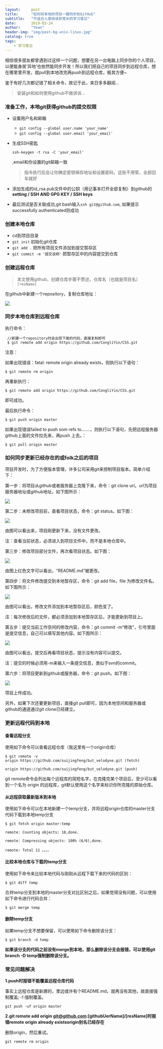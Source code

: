 ```yaml
---
layout:     post
title:      "如何将本地的项目一键同步到GitHub"
subtitle:   "不适合人类阅读非常水的学习笔记"
date:       2019-03-24 
author:     "Yean"
header-img: "img/post-bg-unix-linux.jpg"
catalog: true
tags:
    - 学习笔记
---
```

相信很多朋友都曾遇到过这样一个问题，想要在另一台电脑上同步你的个人项目，以便能身居‘异地’也依然能同步开发！所以我们把自己的项目同步到远程仓库，想在哪里里开发，就pull到本地改完再push到远程仓库，极其方便~

鉴于有好几次都记错了相关命令，故记于此，来日多多翻阅...

> 安装git和如何使用github不做讲诉...

### 准备工作，本地git获得github的提交权限

- 设置用户名和邮箱 

  - `git config --global user.name 'your_name'`
  - `git config --global user.email 'your_email'`

- 生成SSH密匙 

  ```
  ssh-keygen -t rsa -C 'your_email'
  ```

  ,email和你设置的git邮箱一致 

  > 指令执行后会让你确定密钥保存地址和设置密码，这些不用管，全部回车就好

- 添加生成的id_rsa.pub文件中的公钥（用记事本打开全部复制）到github的**setting / SSH AND GPG KEY / SSH keys** 

- 最后测试是否关联成功,git bash输入`ssh git@github.com`, 如果提示successfully authenticated则成功

### 创建本地仓库

- cd到项目目录
-  `git init` 初始化git仓库
-  `git add .` 把所有项目文件添加到提交暂存区
-  `git commit -m '提交说明'` 把暂存区中的内容提交到仓库

### 创建远程仓库

> 本文使用github，创建仓库步骤不赘述，仓库名（也就是项目名）`[resName]`

在github中新建一个repository，复制仓库地址：

![](http://upload-images.jianshu.io/upload_images/1083955-c872ce0f9ae2efe0?imageMogr2/auto-orient/strip%7CimageView2/2/w/1240)

### 同步本地仓库到远程仓库

执行命令：

```
 //新建一个repository时会出现下面的代码，直接复制即可
 $ git remote add origin https://github.com/CongliYin/CSS.git
```

注意：

如果出现错误：fatal: remote origin already exists，则执行以下语句：

```
$ git remote rm origin
```

再重新执行：

```
$ git remote add origin https://github.com/CongliYin/CSS.git
```

即可成功。

最后执行命令：

```
$ git push origin master
```

如果出现错误failed to push som refs to…….，则执行以下语句，先把远程服务器github上面的文件拉先来，再push 上去。：

```
$ git pull origin master
```
### 如何同步更新已经存在的或folk之后的项目
项目开发时，为了方便版本管理，许多公司采用git来控制项目版本。简单介绍下：

第一步：将项目从github或者服务器上克隆下来，命令：git clone url。url为项目服务器地址或github地址，如下图所示：

![](http://upload-images.jianshu.io/upload_images/1083955-ad088f2006d60c63?imageMogr2/auto-orient/strip%7CimageView2/2/w/1240)

第二步：未修改项目前，查看项目状态，命令：git status。如下图：

![](http://upload-images.jianshu.io/upload_images/1083955-2c655a043c69bbda?imageMogr2/auto-orient/strip%7CimageView2/2/w/1240)

由图可以看出来，项目刚更新下来，没有文件更改。

注：查看当前状态，必须进入到项目文件中，而不是本地仓库中。

第三步：修改项目部分文件，再次看项目状态。如下图：

![](http://upload-images.jianshu.io/upload_images/1083955-03b670cd42c14d1f?imageMogr2/auto-orient/strip%7CimageView2/2/w/1240)

由图上红色文字可以看出，“README.md”被更改。

第四步：将文件修改提交到本地暂存区，命令：git add file，file 为修改文件名。如下图所示：

![](http://upload-images.jianshu.io/upload_images/1083955-02b4fbd0df26f885?imageMogr2/auto-orient/strip%7CimageView2/2/w/1240)

由图可以看出，修改文件添加到本地暂存区后，颜色变了。

注：每次修改后的文件，都必须添加到本地暂存区后，才能更新到项目上。

第五步：提交当前工作空间的修改内容，命令：git commit -m“修改”，引号里面是提交信息，自己可以填写其他内容。如下图所示：

![](http://upload-images.jianshu.io/upload_images/1083955-4ca2d8d8f86b2b83?imageMogr2/auto-orient/strip%7CimageView2/2/w/1240)

由图可以看出，提交后再看项目状态，提示没有内容可以提交。

注：提交的时候必须用-m来输入一条提交信息，类似于svn的commit。

第六步：将项目更新到github或服务器，命令：git push。如下图：

![](http://upload-images.jianshu.io/upload_images/1083955-c81bc695b9b5058a?imageMogr2/auto-orient/strip%7CimageView2/2/w/1240)

项目上传成功。

另外，如果下次还要更新项目，直接git pull即可，因为本地空间和服务器或github的通道通过git clone已经建立。

### 更新远程代码到本地

#### 查看远程分支

使用如下命令可以查看远程仓库（我这里有一个origin仓库）

```
$ git remote -v
origin https://github.com/suijingfeng/but_velodyne.git (fetch)

origin https://github.com/suijingfeng/but_velodyne.git (push)

```

git remote命令会列出每个远程库的简短名字，在克隆完某个项目后，至少可以看到一个名为 origin 的远程库，git默认使用这个名字来标识你所克隆的原始仓库。

#### 从远程获取最新版本到本地

使用如下命令可以在本地新建一个temp分支，并将远程origin仓库的master分支代码下载到本地temp分支
```
$ git fetch origin master:temp

remote: Counting objects: 18,done.

remote: Compressing objects: 100% (6/6),done.

remote: Total 11 。。。。
```
#### 比较本地仓库与下载的temp分支

使用如下命令来比较本地代码与刚刚从远程下载下来的代码的区别：
```
$ git diff temp
```
合并temp分支到本地的master分支对比区别之后，如果觉得没有问题，可以使用如下命令进行代码合并：
```
$ git merge temp
```
#### 删除temp分支

如果temp分支不想要保留，可以使用如下命令删除该分支：
```
$ git branch -d temp
```
**如果该分支的代码之前没有merge到本地，那么删除该分支会报错，可以使用git branch -D temp强制删除该分支。**

### 常见问题解决

**1.push时报错不能覆盖远程仓库代码**

事实上远程仓库是新建的，里边或许有个README.md，就再没有其他，故直接强制覆盖;`-f`:强制覆盖。

```
git push -uf origin master
```

**2.git remote add origin git@github.com:[githubUerName]/[resName]时报错remote origin already existsorigin别名已经存在**

删除origin，然后重试。

```
git remote rm origin
```





